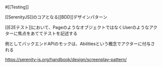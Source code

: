 #[[Testing]]

[[SerenityJS]]のコアとなる[[BDD]]デザインパターン

[[E2Eテスト]]において、PageのようなオブジェクトではなくUserのようなアクターに焦点をあててテストを記述する

例としてバックエンドAPIのモックは、Abilitiesという概念でアクターに付与される

<https://serenity-js.org/handbook/design/screenplay-pattern/>